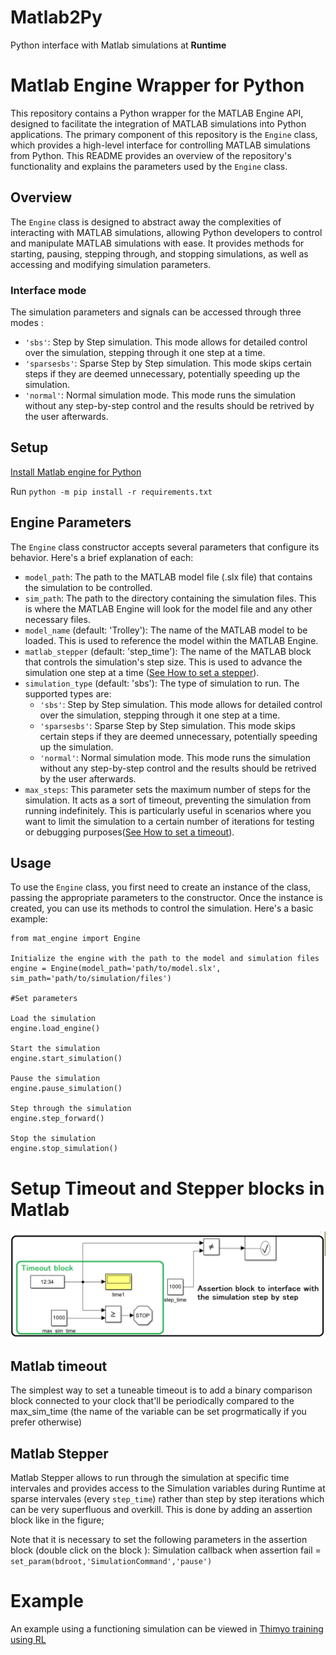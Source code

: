 # Matlab2Py
Python interface with Matlab simulations at <b>Runtime</b>

# Matlab Engine Wrapper for Python

This repository contains a Python wrapper for the MATLAB Engine API, designed to facilitate the integration of MATLAB simulations into Python applications. The primary component of this repository is the `Engine` class, which provides a high-level interface for controlling MATLAB simulations from Python. This README provides an overview of the repository's functionality and explains the parameters used by the `Engine` class.

## Overview

The `Engine` class is designed to abstract away the complexities of interacting with MATLAB simulations, allowing Python developers to control and manipulate MATLAB simulations with ease. It provides methods for starting, pausing, stepping through, and stopping simulations, as well as accessing and modifying simulation parameters.

### Interface mode 

The simulation parameters and signals can be accessed through three modes : 

- `'sbs'`: Step by Step simulation. This mode allows for detailed control over the simulation, stepping through it one step at a time.
- `'sparsesbs'`: Sparse Step by Step simulation. This mode skips certain steps if they are deemed unnecessary, potentially speeding up the simulation.
- `'normal'`: Normal simulation mode. This mode runs the simulation without any step-by-step control and the results should be retrived by the user afterwards. 
## Setup 

[Install Matlab engine for Python](https://fr.mathworks.com/help/matlab/matlab_external/get-started-with-matlab-engine-for-python.html)

Run ```python -m pip install -r requirements.txt```
## Engine Parameters

The `Engine` class constructor accepts several parameters that configure its behavior. Here's a brief explanation of each:

- `model_path`: The path to the MATLAB model file (.slx file) that contains the simulation to be controlled.
- `sim_path`: The path to the directory containing the simulation files. This is where the MATLAB Engine will look for the model file and any other necessary files.
- `model_name` (default: 'Trolley'): The name of the MATLAB model to be loaded. This is used to reference the model within the MATLAB Engine.
- `matlab_stepper` (default: 'step_time'): The name of the MATLAB block that controls the simulation's step size. This is used to advance the simulation one step at a time ([See How to set a stepper](#matlab-stepper)).
- `simulation_type` (default: 'sbs'): The type of simulation to run. The supported types are:
    - `'sbs'`: Step by Step simulation. This mode allows for detailed control over the simulation, stepping through it one step at a time.
    - `'sparsesbs'`: Sparse Step by Step simulation. This mode skips certain steps if they are deemed unnecessary, potentially speeding up the simulation.
    - `'normal'`: Normal simulation mode. This mode runs the simulation without any step-by-step control and the results should be retrived by the user afterwards.
- `max_steps`: This parameter sets the maximum number of steps for the simulation. It acts as a sort of timeout, preventing the simulation from running indefinitely. This is particularly useful in scenarios where you want to limit the simulation to a certain number of iterations for testing or debugging purposes([See How to set a timeout](#matlab-timeout)).


## Usage

To use the `Engine` class, you first need to create an instance of the class, passing the appropriate parameters to the constructor. Once the instance is created, you can use its methods to control the simulation. Here's a basic example:

```
from mat_engine import Engine

Initialize the engine with the path to the model and simulation files
engine = Engine(model_path='path/to/model.slx', sim_path='path/to/simulation/files')

#Set parameters

Load the simulation
engine.load_engine()

Start the simulation
engine.start_simulation()

Pause the simulation
engine.pause_simulation()

Step through the simulation
engine.step_forward()

Stop the simulation
engine.stop_simulation()
```

# Setup Timeout and Stepper blocks in Matlab
![](images/interface_block.png)

## Matlab timeout
The simplest way to set a tuneable timeout is to add a binary comparison block connected to your clock that'll be periodically compared to the max_sim_time (the name of the variable can be set progrmatically if you prefer otherwise)

## Matlab Stepper

Matlab Stepper allows to run through the simulation at specific time intervales and provides access to the Simulation variables during Runtime at sparse intervales (every `step_time`) rather than step by step iterations which can be very superfluous and overkill. This is done by adding an assertion block like in the figure; 

Note that it is necessary to set the following parameters in the assertion block (double click on the block ): Simulation callback when assertion fail = `set_param(bdroot,'SimulationCommand','pause')`

# Example
An example using a functioning simulation can be viewed in [Thimyo training using RL](https://github.com/Spinkoo/Matlab2TorchRL/blob/main/gyms/envs/Matlab2Py/test.py)